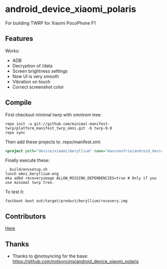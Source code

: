 # android_device_xiaomi_polaris
For building TWRP for Xiaomi PocoPhone F1

## Features

Works:

- ADB
- Decryption of /data
- Screen brightness settings
- Now UI is very smooth
- Vibration on touch
- Correct screenshot color 

## Compile

First checkout minimal twrp with omnirom tree:

```
repo init -u git://github.com/minimal-manifest-twrp/platform_manifest_twrp_omni.git -b twrp-9.0
repo sync
```

Then add these projects to .repo/manifest.xml:

```xml
<project path="device/xiaomi/beryllium" name="mauronofrio/android_device_xiaomi_beryllium" remote="github" revision="android-9.0" />
```

Finally execute these:

```
. build/envsetup.sh
lunch omni_beryllium-eng
mka adbd recoveryimage ALLOW_MISSING_DEPENDENCIES=true # Only if you use minimal twrp tree.
```

To test it:

```
fastboot boot out/target/product/beryllium/recovery.img
```
## Contributors

[Here](https://github.com/TeamWin/android_device_xiaomi_polaris/graphs/contributors)

## Thanks

- Thanks to @notsyncing for the base: https://github.com/notsyncing/android_device_xiaomi_polaris
